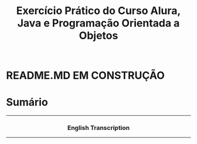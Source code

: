 # <center> **Exercício Prático do Curso Alura, Java e Programação Orientada a Objetos** </center>


<br>

# README.MD EM CONSTRUÇÃO

# Sumário

__________________

### <center> English Transcription</center>
__________________
<br>
